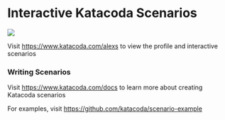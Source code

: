 # Interactive Katacoda Scenarios

[![](http://shields.katacoda.com/katacoda/alexs/count.svg)](https://www.katacoda.com/alexs "Get your profile on Katacoda.com")

Visit https://www.katacoda.com/alexs to view the profile and interactive scenarios

### Writing Scenarios
Visit https://www.katacoda.com/docs to learn more about creating Katacoda scenarios

For examples, visit https://github.com/katacoda/scenario-example
